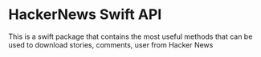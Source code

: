 # HackerNews Swift API

This is a swift package that contains the most useful methods that can be used to download stories, comments, user from Hacker News
